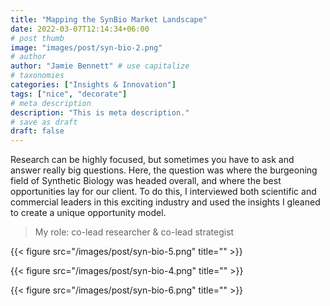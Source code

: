 ```yaml
---
title: "Mapping the SynBio Market Landscape"
date: 2022-03-07T12:14:34+06:00
# post thumb
image: "images/post/syn-bio-2.png"
# author
author: "Jamie Bennett" # use capitalize
# taxonomies
categories: ["Insights & Innovation"]
tags: ["nice", "decorate"]
# meta description
description: "This is meta description."
# save as draft
draft: false
---
```


Research can be highly focused, but sometimes you have to ask and answer really big questions. Here, the question was where the burgeoning field of Synthetic Biology was headed overall, and where the best opportunities lay for our client. To do this, I interviewed both scientific and commercial leaders in this exciting industry and used the insights I gleaned to create a unique opportunity model.

> My role: co-lead researcher & co-lead strategist

{{< figure src="/images/post/syn-bio-5.png" title="" >}}

{{< figure src="/images/post/syn-bio-4.png" title="" >}}

{{< figure src="/images/post/syn-bio-6.png" title="" >}}

